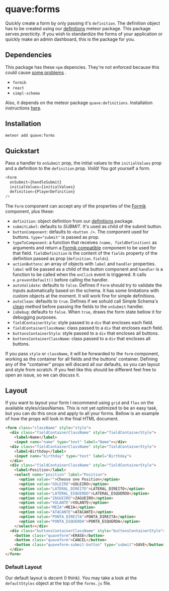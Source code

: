 # quave:forms

Quickly create a form by only passing it's `definition`. The definition object
has to be created using our
[definitions](https://github.com/quavedev/definitions) meteor package. This
package serves *practicity*. If you wish to standardize the forms of your
application or quickly make an admin dashboard, this is the package for you.

## Dependencies

This package has these `npm` depencies. They're not enforced because this could
cause [some problems](https://guide.meteor.com/writing-atmosphere-packages.html#peer-npm-dependencies)
.

* `formik`
* `react`
* `simpl-schema`

Also, it depends on the meteor package `quave:definitions`. Installation
instructions [here](https://github.com/quavedev/definitions#installation).

## Installation

```bash
meteor add quave:forms
```

## Quickstart

Pass a handler to `onSubmit` prop, the initial values to the `initialValues`
prop and a definition to the `definition` prop. *Voilà*! You got yourself a
form.

```javascript
<Form
  onSubmit={handleSubmit}
  initialValues={initialValues}
  definition={PlayerDefinition}
/>
```

The `Form` component can accept any of the properties of the
[Formik](https://formik.org/docs/api/formik) component, plus these:

* `definition`: object definition from our
  [definitions](https://github.com/quavedev/definitions) package.
* `submitLabel`: defaults to *SUBMIT*. It's used as child of the submit button.
* `buttonComponent`: defaults to `<button />`. The component used for buttons.
  `type="submit"` is passed as prop.
* `typeToComponent`: a function that receives `(name, fieldDefinition)` as
  arguments and return a
  [Formik compatible](https://formik.org/docs/api/field#component) component to
  be used for that field. `fieldDefinition` is the content of the `fields`
  property of the definition passed as prop (`definition.fields`).
* `actionButtons`: an array of objects with `label` and `handler` properties.
  `label` will be passed as a child of the button component and `handler` is a
  function to be called when the `onClick` event is triggered. It calls
  `e.preventDefault()` before calling the handler.
* `autoValidate`: defaults to `false`. Defines if `Form` should try to validate
  the inputs automatically based on the schema. It has some limitations with
  custom objects at the moment. It will work fine for simple definitions.
* `autoClean`: defaults to `true`. Defines if we sohuld call Simple Schema's
  [clean](https://github.com/aldeed/simpl-schema#explicitly-clean-an-object)
  method before passing the fields to the `onSubmit` handler.
* `isDebug`: defaults to `false`. When `true`, draws the form state bellow it
  for debugging purposes.
* `fieldContainerStyle`: style passed to a `div` that encloses each field.
* `fieldContainerClassName`: class passed to a `div` that encloses each field.
* `buttonsContainerStyle`: style passed to a `div` that encloses all buttons.
* `buttonsContainerClassName`: class passed to a `div` that encloses all
  buttons.

If you pass `style` or `className`, it will be forwarded to the `form` component,
working as the container for all fields and the buttons' container. Defining any
of the "container" props will discard all our defaults, so you can layout and
style from scratch. If you feel like this should be different feel free to open
an issue, so we can discuss it.

## Layout

If you want to layout your form I recommend using `grid` and `flex` on the
available styles/classNames. This is not yet optimized to be an easy task, but
you can do this once and apply to all your forms. Bellow is an example of how
the props will look in the final HTML document.

```html
<form class="className" style="style">
  <div class="fieldContainerClassName" style="fieldContainerStyle">
    <label>Name</label>
    <input name="name" type="text" label="Name"></div>
  <div class="fieldContainerClassName" style="fieldContainerStyle">
    <label>Birthday</label>
    <input name="birthday" type="text" label="Birthday">
  </div>
  <div class="fieldContainerClassName" style="fieldContainerStyle">
    <label>Position</label>
    <select name="position" label="Position">
      <option value="">Choose one Position</option>
      <option value="GOLEIRO">GOLEIRO</option>
      <option value="LATERAL_DIREITO">LATERAL_DIREITO</option>
      <option value="LATERAL_ESQUERDO">LATERAL_ESQUERDO</option>
      <option value="ZAGUEIRO">ZAGUEIRO</option>
      <option value="VOLANTE">VOLANTE</option>
      <option value="MEIA">MEIA</option>
      <option value="ATACANTE">ATACANTE</option>
      <option value="PONTA_DIREITA">PONTA_DIREITA</option>
      <option value="PONTA_ESQUERDA">PONTA_ESQUERDA</option>
    </select></div>
  <div class="buttonsContainerClassName" style="buttonsContainerStyle">
    <button class="quaveform">ERASE</button>
    <button class="quaveform">CANCEL</button>
    <button class="quaveform-submit-button" type="submit">SAVE</button>
  </div>
</form>
```

### Default Layout

Our default layout is decent (I think). You may take a look at the
`defaultStyles` object at the top of the `forms.js` file.